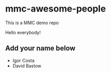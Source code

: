 # mmc-awesome-people
This is a MMC demo repo

Hello everybody!


## Add your name below

- Igor Costa
- David Bastow

